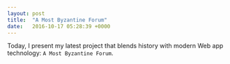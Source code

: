 ```yaml
---
layout: post
title:  "A Most Byzantine Forum"
date:   2016-10-17 05:28:39 +0000
---
```


Today, I present my latest project that blends history with modern Web app technology: `A Most Byzantine Forum`.

